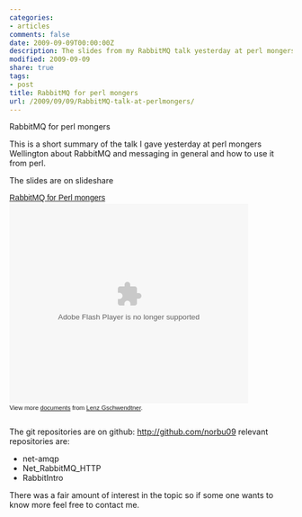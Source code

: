 ```yaml
---
categories:
- articles
comments: false
date: 2009-09-09T00:00:00Z
description: The slides from my RabbitMQ talk yesterday at perl mongers Wellington.
modified: 2009-09-09
share: true
tags:
- post
title: RabbitMQ for perl mongers
url: /2009/09/09/RabbitMQ-talk-at-perlmongers/
---
```


RabbitMQ for perl mongers


This is a short summary of the talk I gave yesterday at perl mongers
Wellington about RabbitMQ and messaging in general and how to use it
from perl.

The slides are on slideshare

<div style="width:425px;text-align:left" id="__ss_1969944"><a
style="font:14px Helvetica,Arial,Sans-serif;display:block;margin:12px 0
3px 0;text-decoration:underline;"
href="http://www.slideshare.net/norbu09/rabbitmq-for-perlmongers"
title="RabbitMQ for Perl mongers">RabbitMQ for Perl mongers</a><object
style="margin:0px" width="425" height="355"><param name="movie"
value="http://static.slidesharecdn.com/swf/ssplayer2.swf?doc=rabbitmq-for-perlmongers-090908173752-phpapp02&stripped_title=rabbitmq-for-perlmongers"
/><param name="allowFullScreen" value="true"/><param
name="allowScriptAccess" value="always"/><embed
src="http://static.slidesharecdn.com/swf/ssplayer2.swf?doc=rabbitmq-for-perlmongers-090908173752-phpapp02&stripped_title=rabbitmq-for-perlmongers"
type="application/x-shockwave-flash" allowscriptaccess="always"
allowfullscreen="true" width="425" height="355"></embed></object><div
style="font-size:11px;font-family:tahoma,arial;height:26px;padding-top:2px;">View
more <a style="text-decoration:underline;"
href="http://www.slideshare.net/">documents</a> from <a
style="text-decoration:underline;"
href="http://www.slideshare.net/norbu09">Lenz
Gschwendtner</a>.</div></div>

The git repositories are on github: <a href="http://github.com/norbu09">http://github.com/norbu09</a>
relevant repositories are:
- net-amqp
- Net_RabbitMQ_HTTP
- RabbitIntro

There was a fair amount of interest in the topic so if some one wants to
know more feel free to contact me.
